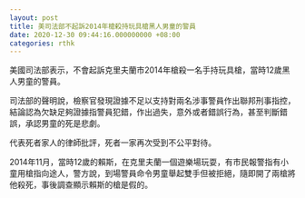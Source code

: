 ```yaml
---
layout: post
title: 美司法部不起訴2014年槍殺持玩具槍黑人男童的警員
date: 2020-12-30 09:44:16.000000000 +08:00
categories: rthk
---
```


美國司法部表示，不會起訴克里夫蘭市2014年槍殺一名手持玩具槍，當時12歲黑人男童的警員。

司法部的聲明說，檢察官發現證據不足以支持對兩名涉事警員作出聯邦刑事指控，結論認為欠缺足夠證據指警員犯錯，作出過失，意外或者錯誤行為，甚至判斷錯誤，承認男童的死是悲劇。

代表死者家人的律師批評，死者一家再次受到不公平對待。

2014年11月，當時12歲的賴斯，在克里夫蘭一個遊樂場玩耍，有市民報警指有小童用槍指向途人，警方說，到場警員命令男童舉起雙手但被拒絕，隨即開了兩槍將他殺死，事後調查顯示賴斯的槍是假的。
